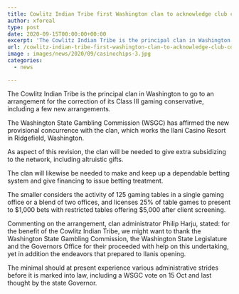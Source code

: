 ```yaml
---
title: Cowlitz Indian Tribe first Washington clan to acknowledge club conservative amendment
author: xforeal 
type: post
date: 2020-09-15T00:00:00+00:00
excerpt: 'The Cowlitz Indian Tribe is the principal clan in Washington to go to an arrangement for the correction of its Class III gaming minimized, including a few new provisions '
url: /cowlitz-indian-tribe-first-washington-clan-to-acknowledge-club-conservative-amendment/
image : images/news/2020/09/casinochips-3.jpg
categories:
  - news

---
```

The Cowlitz Indian Tribe is the principal clan in Washington to go to an arrangement for the correction of its Class III gaming conservative, including a few new arrangements. 

The Washington State Gambling Commission (WSGC) has affirmed the new provisional concurrence with the clan, which works the Ilani Casino Resort in Ridgefield, Washington. 

As aspect of this revision, the clan will be needed to give extra subsidizing to the network, including altruistic gifts. 

The clan will likewise be needed to make and keep up a dependable betting system and give financing to issue betting treatment. 

The smaller considers the activity of 125 gaming tables in a single gaming office or a blend of two offices, and licenses 25&percnt; of table games to present to $1,000 bets with restricted tables offering $5,000 after client screening. 

Commenting on the arrangement, clan administrator Philip Harju, stated: for the benefit of the Cowlitz Indian Tribe, we might want to thank the Washington State Gambling Commission, the Washington State Legislature and the Governors Office for their proceeded with help on this undertaking, yet in addition the endeavors that prepared to Ilanis opening. 

The minimal should at present experience various administrative strides before it is marked into law, including a WSGC vote on 15 Oct and last thought by the state Governor.